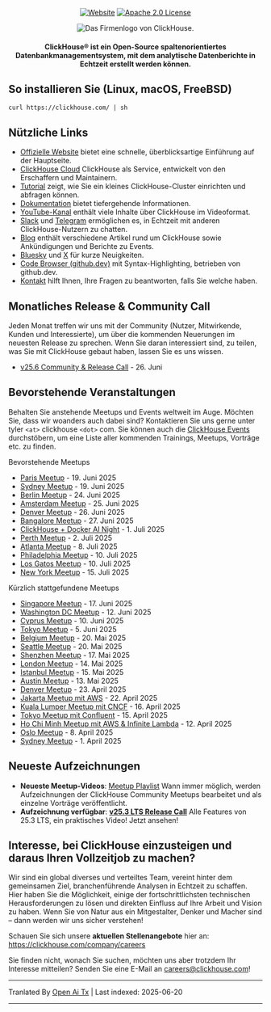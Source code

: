 <div align=center>

[![Website](https://img.shields.io/website?up_message=AVAILABLE&down_message=DOWN&url=https%3A%2F%2Fclickhouse.com&style=for-the-badge)](https://clickhouse.com)
[![Apache 2.0 License](https://img.shields.io/badge/license-Apache%202.0-blueviolet?style=for-the-badge)](https://www.apache.org/licenses/LICENSE-2.0)

<picture align=center>
    <source media="(prefers-color-scheme: dark)" srcset="https://github.com/ClickHouse/clickhouse-docs/assets/9611008/4ef9c104-2d3f-4646-b186-507358d2fe28">
    <source media="(prefers-color-scheme: light)" srcset="https://github.com/ClickHouse/clickhouse-docs/assets/9611008/b001dc7b-5a45-4dcd-9275-e03beb7f9177">
    <img alt="Das Firmenlogo von ClickHouse." src="https://github.com/ClickHouse/clickhouse-docs/assets/9611008/b001dc7b-5a45-4dcd-9275-e03beb7f9177">
</picture>

<h4>ClickHouse® ist ein Open-Source spaltenorientiertes Datenbankmanagementsystem, mit dem analytische Datenberichte in Echtzeit erstellt werden können.</h4>

</div>

## So installieren Sie (Linux, macOS, FreeBSD)

```
curl https://clickhouse.com/ | sh
```

## Nützliche Links

* [Offizielle Website](https://clickhouse.com/) bietet eine schnelle, überblicksartige Einführung auf der Hauptseite.
* [ClickHouse Cloud](https://clickhouse.cloud) ClickHouse als Service, entwickelt von den Erschaffern und Maintainern.
* [Tutorial](https://clickhouse.com/docs/getting_started/tutorial/) zeigt, wie Sie ein kleines ClickHouse-Cluster einrichten und abfragen können.
* [Dokumentation](https://clickhouse.com/docs/) bietet tiefergehende Informationen.
* [YouTube-Kanal](https://www.youtube.com/c/ClickHouseDB) enthält viele Inhalte über ClickHouse im Videoformat.
* [Slack](https://clickhouse.com/slack) und [Telegram](https://telegram.me/clickhouse_en) ermöglichen es, in Echtzeit mit anderen ClickHouse-Nutzern zu chatten.
* [Blog](https://clickhouse.com/blog/) enthält verschiedene Artikel rund um ClickHouse sowie Ankündigungen und Berichte zu Events.
* [Bluesky](https://bsky.app/profile/clickhouse.com) und [X](https://x.com/ClickHouseDB) für kurze Neuigkeiten.
* [Code Browser (github.dev)](https://github.dev/ClickHouse/ClickHouse) mit Syntax-Highlighting, betrieben von github.dev.
* [Kontakt](https://clickhouse.com/company/contact) hilft Ihnen, Ihre Fragen zu beantworten, falls Sie welche haben.

## Monatliches Release & Community Call

Jeden Monat treffen wir uns mit der Community (Nutzer, Mitwirkende, Kunden und Interessierte), um über die kommenden Neuerungen im neuesten Release zu sprechen.
Wenn Sie daran interessiert sind, zu teilen, was Sie mit ClickHouse gebaut haben, lassen Sie es uns wissen.

* [v25.6 Community & Release Call](https://clickhouse.com/company/events/v25-6-community-release-call) - 26. Juni

## Bevorstehende Veranstaltungen

Behalten Sie anstehende Meetups und Events weltweit im Auge.
Möchten Sie, dass wir woanders auch dabei sind?
Kontaktieren Sie uns gerne unter tyler `<at>` clickhouse `<dot>` com.
Sie können auch die [ClickHouse Events](https://clickhouse.com/company/news-events) durchstöbern, um eine Liste aller kommenden Trainings, Meetups, Vorträge etc. zu finden.

Bevorstehende Meetups
* [Paris Meetup](https://www.meetup.com/clickhouse-france-user-group/events/308053030/) - 19. Juni 2025
* [Sydney Meetup](https://www.meetup.com/clickhouse-australia-user-group/events/308248552/) - 19. Juni 2025
* [Berlin Meetup](https://www.meetup.com/clickhouse-berlin-user-group/events/307866586/) - 24. Juni 2025
* [Amsterdam Meetup](https://www.meetup.com/clickhouse-netherlands-user-group/events/308053051/) - 25. Juni 2025
* [Denver Meetup](https://lu.ma/j7qm8o6i) - 26. Juni 2025
* [Bangalore Meetup](https://www.meetup.com/clickhouse-bangalore-user-group/events/308323519/) - 27. Juni 2025
* [ClickHouse + Docker AI Night](https://lu.ma/g9nhgnlh) - 1. Juli 2025
* [Perth Meetup](https://www.meetup.com/clickhouse-perth-user-group/events/308421971/) - 2. Juli 2025
* [Atlanta Meetup](https://www.meetup.com/clickhouse-atlanta-meetup-group/events/307627590/) - 8. Juli 2025
* [Philadelphia Meetup](https://www.meetup.com/clickhouse-philadelphia-user-group/events/308333554/) - 10. Juli 2025
* [Los Gatos Meetup](https://www.meetup.com/clickhouse-silicon-valley-meetup-group/events/308546075) - 10. Juli 2025
* [New York Meetup](https://www.meetup.com/clickhouse-new-york-user-group/events/307627675/) - 15. Juli 2025


Kürzlich stattgefundene Meetups
* [Singapore Meetup](https://www.meetup.com/clickhouse-cyprus-user-group/events/307819236) - 17. Juni 2025
* [Washington DC Meetup](https://www.meetup.com/clickhouse-dc-user-group/events/307622954/) - 12. Juni 2025
* [Cyprus Meetup](https://www.meetup.com/clickhouse-cyprus-user-group/events/307819236) - 10. Juni 2025
* [Tokyo Meetup](https://www.meetup.com/clickhouse-tokyo-user-group/events/307689645/) - 5. Juni 2025
* [Belgium Meetup](https://www.meetup.com/clickhouse-belgium-user-group/events/307818346/) - 20. Mai 2025
* [Seattle Meetup](https://www.meetup.com/clickhouse-seattle-user-group/events/307622716/) - 20. Mai 2025
* [Shenzhen Meetup](https://www.huodongxing.com/event/7803892350511) - 17. Mai 2025
* [London Meetup](https://www.meetup.com/clickhouse-london-user-group/events/306047172/) - 14. Mai 2025
* [Istanbul Meetup](https://www.meetup.com/clickhouse-turkiye-meetup-group/events/306978337/) - 15. Mai 2025
* [Austin Meetup](https://www.meetup.com/clickhouse-austin-user-group/events/307289908) - 13. Mai 2025
* [Denver Meetup](https://www.meetup.com/clickhouse-denver-user-group/events/306934991/) - 23. April 2025
* [Jakarta Meetup mit AWS](https://www.meetup.com/clickhouse-indonesia-user-group/events/306973747/) - 22. April 2025
* [Kuala Lumper Meetup mit CNCF](https://www.meetup.com/clickhouse-malaysia-meetup-group/events/306697678/) - 16. April 2025
* [Tokyo Meetup mit Confluent](https://www.meetup.com/clickhouse-tokyo-user-group/events/306832118/) - 15. April 2025
* [Ho Chi Minh Meetup mit AWS & Infinite Lambda](https://www.meetup.com/clickhouse-vietnam-meetup-group/events/306810105/) - 12. April 2025
* [Oslo Meetup](https://www.meetup.com/open-source-real-time-data-warehouse-real-time-analytics/events/306414327/) - 8. April 2025
* [Sydney Meetup](https://www.meetup.com/clickhouse-australia-user-group/events/306549810/) - 1. April 2025





## Neueste Aufzeichnungen

* **Neueste Meetup-Videos**: [Meetup Playlist](https://www.youtube.com/playlist?list=PL0Z2YDlm0b3iNDUzpY1S3L_iV4nARda_U) Wann immer möglich, werden Aufzeichnungen der ClickHouse Community Meetups bearbeitet und als einzelne Vorträge veröffentlicht.
* **Aufzeichnung verfügbar**: [**v25.3 LTS Release Call**](https://www.youtube.com/watch?v=iCKEzp0_Z2Q) Alle Features von 25.3 LTS, ein praktisches Video! Jetzt ansehen!

 ## Interesse, bei ClickHouse einzusteigen und daraus Ihren Vollzeitjob zu machen?

Wir sind ein global diverses und verteiltes Team, vereint hinter dem gemeinsamen Ziel, branchenführende Analysen in Echtzeit zu schaffen.
Hier haben Sie die Möglichkeit, einige der fortschrittlichsten technischen Herausforderungen zu lösen und direkten Einfluss auf Ihre Arbeit und Vision zu haben.
Wenn Sie von Natur aus ein Mitgestalter, Denker und Macher sind – dann werden wir uns sicher verstehen!

Schauen Sie sich unsere **aktuellen Stellenangebote** hier an: https://clickhouse.com/company/careers

Sie finden nicht, wonach Sie suchen, möchten uns aber trotzdem Ihr Interesse mitteilen?
Senden Sie eine E-Mail an careers@clickhouse.com!


---

Tranlated By [Open Ai Tx](https://github.com/OpenAiTx/OpenAiTx) | Last indexed: 2025-06-20

---